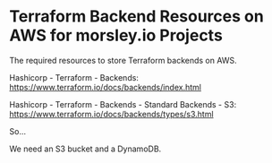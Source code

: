 # Terraform Backend Resources on AWS for morsley.io Projects

The required resources to store Terraform backends on AWS.

Hashicorp - Terraform - Backends: https://www.terraform.io/docs/backends/index.html

Hashicorp - Terraform - Backends - Standard Backends - S3: https://www.terraform.io/docs/backends/types/s3.html

So...

We need an S3 bucket and a DynamoDB.

